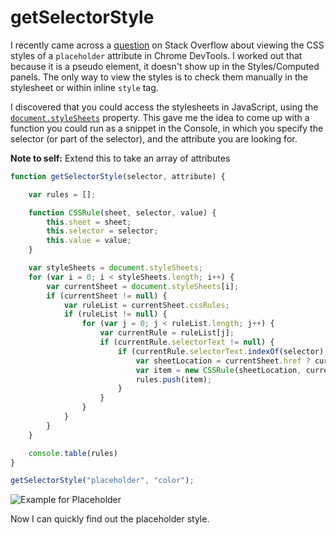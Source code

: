 # getSelectorStyle

I recently came across a [question](http://stackoverflow.com/questions/38930923/how-to-find-out-colour-of-placeholder/38931792#38931792)
on Stack Overflow about viewing the CSS styles of a `placeholder` attribute in Chrome DevTools. 
I worked out that because it is a pseudo element, it doesn't show up in the Styles/Computed panels. The only way to view the styles is
to check them manually in the stylesheet or within inline `style` tag.

I discovered that you could access the stylesheets in JavaScript,
using the [`document.styleSheets`](https://developer.mozilla.org/en-US/docs/Web/API/Document/styleSheets) property. This gave me the idea
to come up with a function you could run as a snippet in the Console, in which you specify the selector (or part of the selector), and
the attribute you are looking for.

**Note to self:** Extend this to take an array of attributes

```javascript
function getSelectorStyle(selector, attribute) {

    var rules = [];

    function CSSRule(sheet, selector, value) {
        this.sheet = sheet;
        this.selector = selector;
        this.value = value;
    }

    var styleSheets = document.styleSheets;
    for (var i = 0; i < styleSheets.length; i++) {
        var currentSheet = document.styleSheets[i];
        if (currentSheet != null) {
            var ruleList = currentSheet.cssRules;
            if (ruleList != null) {
                for (var j = 0; j < ruleList.length; j++) {
                    var currentRule = ruleList[j];
                    if (currentRule.selectorText != null) {
                        if (currentRule.selectorText.indexOf(selector) != -1) {
                            var sheetLocation = currentSheet.href ? currentSheet.href : "inline-css";
                            var item = new CSSRule(sheetLocation, currentRule.selectorText, currentRule.style[attribute]);
                            rules.push(item);
                        }
                    }
                }
            }
        }
    }

    console.table(rules)
}

getSelectorStyle("placeholder", "color");
```
![Example for Placeholder][example]

Now I can quickly find out the placeholder style.

[example]: http://i.imgur.com/LyWMIc0.png "Example with Placeholder"
